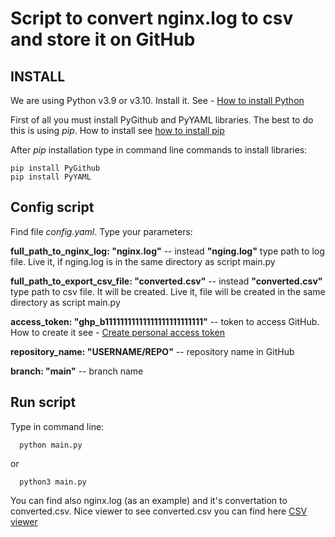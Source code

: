 # Script to convert nginx.log to csv and store it on GitHub

## INSTALL

We are using Python v3.9 or v3.10. Install it. See - [How to install Python](https://realpython.com/installing-python/)

First of all you must install PyGithub and PyYAML libraries. The best to do this is using *pip*. How to install see [how to install pip](https://pip.pypa.io/en/stable/installation/)

After *pip* installation type in command line commands to install libraries:

    pip install PyGithub
    pip install PyYAML
    
## Config script

Find file *config.yaml*. Type your parameters:

  **full_path_to_nginx_log: "nginx.log"**  -- instead **"nging.log"** type path to log file. Live it, if nging.log is in the same directory as script main.py
  
  **full_path_to_export_csv_file: "converted.csv"**  -- instead **"converted.csv"** type path to csv file. It will be created. Live it, file will be created in the same directory as script main.py
  
  **access_token: "ghp_b11111111111111111111111111"** -- token to access GitHub. How to create it see - [Create personal access token](https://docs.github.com/en/authentication/keeping-your-account-and-data-secure/creating-a-personal-access-token)
  
  **repository_name: "USERNAME/REPO"**  --  repository name in GitHub
  
  **branch: "main"**  --  branch name
  
  ## Run script
  
  Type in command line:
  
      python main.py
      
  or
  
      python3 main.py

You can find also nginx.log (as an example) and it's convertation to converted.csv. Nice viewer to see converted.csv you can find here [CSV viewer](https://www.convertcsv.com/csv-viewer-editor.htm)
